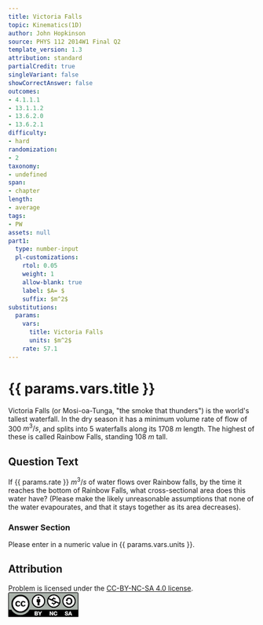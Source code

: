 ```yaml
---
title: Victoria Falls
topic: Kinematics(1D)
author: John Hopkinson
source: PHYS 112 2014W1 Final Q2
template_version: 1.3
attribution: standard
partialCredit: true
singleVariant: false
showCorrectAnswer: false
outcomes:
- 4.1.1.1
- 13.1.1.2
- 13.6.2.0
- 13.6.2.1
difficulty:
- hard
randomization:
- 2
taxonomy:
- undefined
span:
- chapter
length:
- average
tags:
- PW
assets: null
part1:
  type: number-input
  pl-customizations:
    rtol: 0.05
    weight: 1
    allow-blank: true
    label: $A= $
    suffix: $m^2$
substitutions:
  params:
    vars:
      title: Victoria Falls
      units: $m^2$
    rate: 57.1
---
```

# {{ params.vars.title }}
Victoria Falls  (or Mosi-oa-Tunga, "the smoke that thunders") is the world's tallest waterfall.  In the dry season it has a minimum volume rate of flow of 300 $m^3/s$, and splits into 5 waterfalls along its 1708 $m$ length.  The highest of these is called Rainbow Falls, standing 108 $m$ tall.

## Question Text

If {{ params.rate }} $m^3/s$ of water flows over Rainbow falls, by the time it reaches the bottom of Rainbow Falls, what cross-sectional area does this water have? (Please make the likely unreasonable assumptions that none of the water evapourates, and that it stays together as its area decreases).

### Answer Section

Please enter in a numeric value in {{ params.vars.units }}.

## Attribution

Problem is licensed under the [CC-BY-NC-SA 4.0 license](https://creativecommons.org/licenses/by-nc-sa/4.0/).<br> ![The Creative Commons 4.0 license requiring attribution-BY, non-commercial-NC, and share-alike-SA license.](https://raw.githubusercontent.com/firasm/bits/master/by-nc-sa.png)